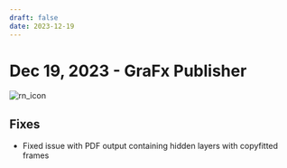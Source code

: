 ```yaml
---
draft: false
date: 2023-12-19
---
```


# Dec 19, 2023 - GraFx Publisher

![rn_icon](/assets/CHILI_publisher_RGB.svg)

## Fixes

- Fixed issue with PDF output containing hidden layers with copyfitted frames
